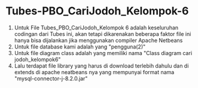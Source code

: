 # Tubes-PBO_CariJodoh_Kelompok-6

1. Untuk File Tubes_PBO_CariJodoh_Kelompok 6 adalah keseluruhan codingan dari Tubes ini, akan tetapi dikarenakan beberapa faktor file ini 
   hanya bisa dijalankan jika menggunakan compiler Apache Netbeans
2. Untuk file database kami adalah yang "pengguna(2)"
3. Untuk file diagram class adalah yang memiliki nama "Class diagram cari jodoh_kelompok6"
4. Lalu terdapat file library yang harus di download terlebih dahulu dan di extends di apache neatbeans nya yang mempunyai format nama
   "mysql-connector-j-8.2.0.jar"
